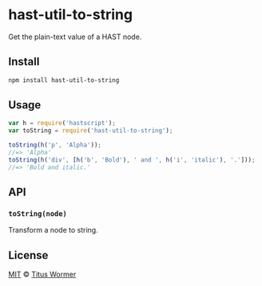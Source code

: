 <!--This file is generated by `build-packages.js`-->

# hast-util-to-string

Get the plain-text value of a HAST node.

## Install

```sh
npm install hast-util-to-string
```

## Usage

```javascript
var h = require('hastscript');
var toString = require('hast-util-to-string');

toString(h('p', 'Alpha'));
//=> 'Alpha'
toString(h('div', [h('b', 'Bold'), ' and ', h('i', 'italic'), '.']));
//=> 'Bold and italic.'
```

## API

### `toString(node)`

Transform a node to string.

## License

[MIT](https://github.com/wooorm/rehype-minify/blob/master/LICENSE) © [Titus Wormer](http://wooorm.com)
